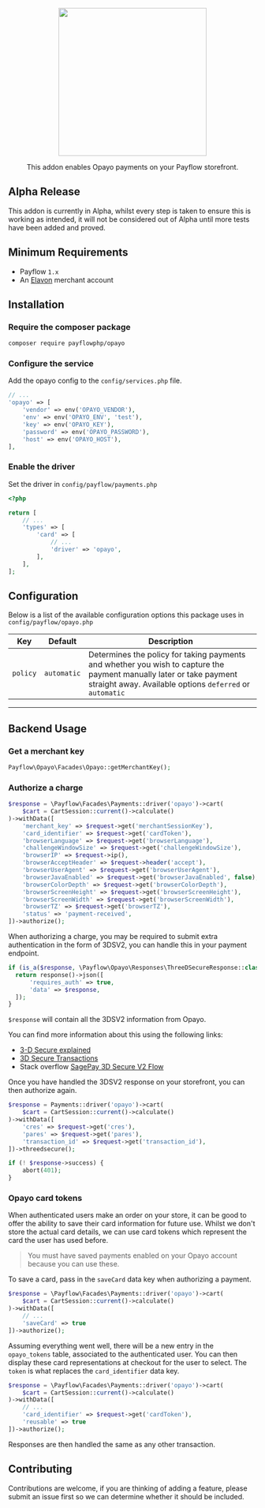 <p align="center"><img src="https://github.com/payflowphp/payflow/assets/1488016/a21f1cfb-9259-4d21-9bb0-eca876957729" width="300" ></p>



<p align="center">This addon enables Opayo payments on your Payflow storefront.</p>

## Alpha Release

This addon is currently in Alpha, whilst every step is taken to ensure this is working as intended, it will not be considered out of Alpha until more tests have been added and proved.

## Minimum Requirements

- Payflow  `1.x`
- An [Elavon](https://www.elavon.com/) merchant account

## Installation

### Require the composer package

```sh
composer require payflowphp/opayo
```

### Configure the service

Add the opayo config to the `config/services.php` file.

```php
// ...
'opayo' => [
    'vendor' => env('OPAYO_VENDOR'),
    'env' => env('OPAYO_ENV', 'test'),
    'key' => env('OPAYO_KEY'),
    'password' => env('OPAYO_PASSWORD'),
    'host' => env('OPAYO_HOST'),
],
```


### Enable the driver

Set the driver in `config/payflow/payments.php`

```php
<?php

return [
    // ...
    'types' => [
        'card' => [
            // ...
            'driver' => 'opayo',
        ],
    ],
];
```



## Configuration

Below is a list of the available configuration options this package uses in `config/payflow/opayo.php`

| Key | Default | Description |
| --- | --- | --- |
| `policy` | `automatic` | Determines the policy for taking payments and whether you wish to capture the payment manually later or take payment straight away. Available options `deferred` or `automatic` |

---

## Backend Usage

### Get a merchant key

```php
Payflow\Opayo\Facades\Opayo::getMerchantKey();
```

### Authorize a charge

```php
$response = \Payflow\Facades\Payments::driver('opayo')->cart(
    $cart = CartSession::current()->calculate()
)->withData([
    'merchant_key' => $request->get('merchantSessionKey'),
    'card_identifier' => $request->get('cardToken'),
    'browserLanguage' => $request->get('browserLanguage'),
    'challengeWindowSize' => $request->get('challengeWindowSize'),
    'browserIP' => $request->ip(),
    'browserAcceptHeader' => $request->header('accept'),
    'browserUserAgent' => $request->get('browserUserAgent'),
    'browserJavaEnabled' => $request->get('browserJavaEnabled', false),
    'browserColorDepth' => $request->get('browserColorDepth'),
    'browserScreenHeight' => $request->get('browserScreenHeight'),
    'browserScreenWidth' => $request->get('browserScreenWidth'),
    'browserTZ' => $request->get('browserTZ'),
    'status' => 'payment-received',
])->authorize();
```

When authorizing a charge, you may be required to submit extra authentication in the form of 3DSV2, you can handle this in your payment endpoint.

```php
if (is_a($response, \Payflow\Opayo\Responses\ThreeDSecureResponse::class)) {
  return response()->json([
      'requires_auth' => true,
      'data' => $response,
  ]);
}
```

`$response` will contain all the 3DSV2 information from Opayo.

You can find more information about this using the following links:

- [3-D Secure explained](https://www.elavon.co.uk/resource-center/help-with-your-solutions/opayo/fraud-prevention/3D-Secure.html)
- [3D Secure Transactions](https://developer.elavon.com/products/opayo-direct/v1/3d-secure-transactions)
- Stack overflow [SagePay 3D Secure V2 Flow](https://stackoverflow.com/questions/65329436/sagepay-3d-secure-v2-flow)

Once you have handled the 3DSV2 response on your storefront, you can then authorize again.

```php
$response = Payments::driver('opayo')->cart(
    $cart = CartSession::current()->calculate()
)->withData([
    'cres' => $request->get('cres'),
    'pares' => $request->get('pares'),
    'transaction_id' => $request->get('transaction_id'),
])->threedsecure();

if (! $response->success) {
    abort(401);
}

```

### Opayo card tokens

When authenticated users make an order on your store, it can be good to offer the ability to save their card information for future use. Whilst we don't store the actual card details, we can use card tokens which represent the card the user has used before.

> You must have saved payments enabled on your Opayo account because you can use these.

To save a card, pass in the `saveCard` data key when authorizing a payment.

```php
$response = \Payflow\Facades\Payments::driver('opayo')->cart(
    $cart = CartSession::current()->calculate()
)->withData([
    // ...
    'saveCard' => true
])->authorize();
```

Assuming everything went well, there will be a new entry in the `opayo_tokens` table, associated to the authenticated user. You can then display these card representations at checkout for the user to select. The `token` is what replaces the `card_identifier` data key.

```php
$response = \Payflow\Facades\Payments::driver('opayo')->cart(
    $cart = CartSession::current()->calculate()
)->withData([
    // ...
    'card_identifier' => $request->get('cardToken'),
    'reusable' => true
])->authorize();
```

Responses are then handled the same as any other transaction.

## Contributing

Contributions are welcome, if you are thinking of adding a feature, please submit an issue first so we can determine whether it should be included.
